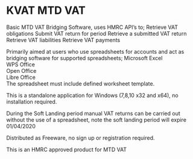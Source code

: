 
# KVAT MTD VAT

Basic MTD VAT Bridging Software, uses HMRC API’s to;
Retrieve VAT obligations
Submit VAT return for period
Retrieve a submitted VAT return
Retrieve VAT liabilities
Retrieve VAT payments

Primarily aimed at users who use spreadsheets for accounts and act as bridging software for supported spreadsheets;
Microsoft Excel  
WPS Office   
Open Office   
Libre Office  
The spreadsheet must include defined worksheet template.

This is a standalone application for Windows (7,8,10 x32 and x64), no installation required.

During the Soft Landing period manual VAT returns can be carried out without the use of a spreadsheet, note the soft landing period will expire 01/04/2020

Distributed as Freeware, no sign up or registration required.

This is an HMRC approved product for MTD VAT

